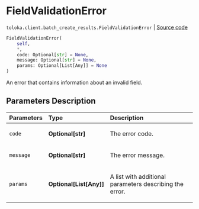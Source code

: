 # FieldValidationError
`toloka.client.batch_create_results.FieldValidationError` | [Source code](https://github.com/Toloka/toloka-kit/blob/v1.2.0/src/client/batch_create_results.py#L16)

```python
FieldValidationError(
    self,
    *,
    code: Optional[str] = None,
    message: Optional[str] = None,
    params: Optional[List[Any]] = None
)
```

An error that contains information about an invalid field.

## Parameters Description

| Parameters | Type | Description |
| :----------| :----| :-----------|
`code`|**Optional\[str\]**|<p>The error code.</p>
`message`|**Optional\[str\]**|<p>The error message.</p>
`params`|**Optional\[List\[Any\]\]**|<p>A list with additional parameters describing the error.</p>
